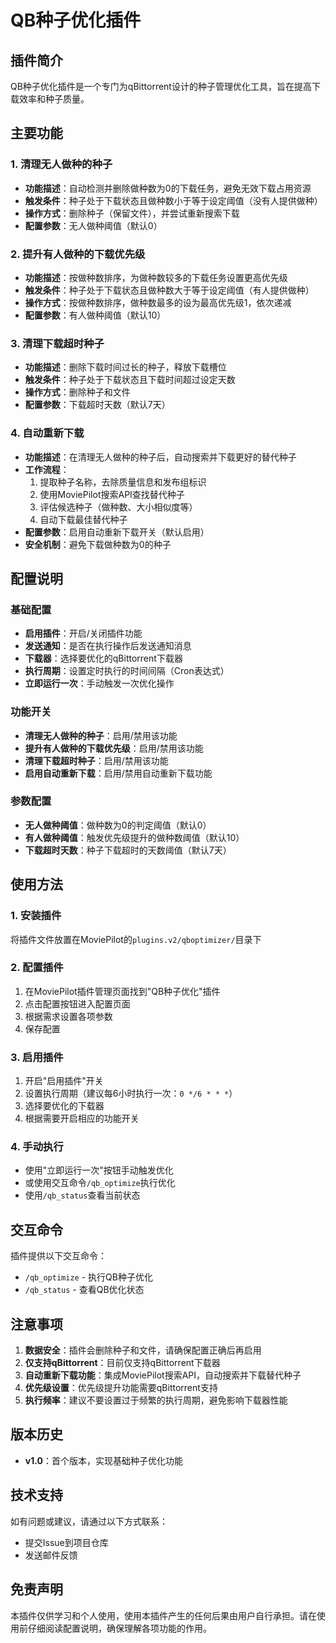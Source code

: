 # QB种子优化插件

## 插件简介

QB种子优化插件是一个专门为qBittorrent设计的种子管理优化工具，旨在提高下载效率和种子质量。

## 主要功能

### 1. 清理无人做种的种子
- **功能描述**：自动检测并删除做种数为0的下载任务，避免无效下载占用资源
- **触发条件**：种子处于下载状态且做种数小于等于设定阈值（没有人提供做种）
- **操作方式**：删除种子（保留文件），并尝试重新搜索下载
- **配置参数**：无人做种阈值（默认0）

### 2. 提升有人做种的下载优先级
- **功能描述**：按做种数排序，为做种数较多的下载任务设置更高优先级
- **触发条件**：种子处于下载状态且做种数大于等于设定阈值（有人提供做种）
- **操作方式**：按做种数排序，做种数最多的设为最高优先级1，依次递减
- **配置参数**：有人做种阈值（默认10）

### 3. 清理下载超时种子
- **功能描述**：删除下载时间过长的种子，释放下载槽位
- **触发条件**：种子处于下载状态且下载时间超过设定天数
- **操作方式**：删除种子和文件
- **配置参数**：下载超时天数（默认7天）

### 4. 自动重新下载
- **功能描述**：在清理无人做种的种子后，自动搜索并下载更好的替代种子
- **工作流程**：
  1. 提取种子名称，去除质量信息和发布组标识
  2. 使用MoviePilot搜索API查找替代种子
  3. 评估候选种子（做种数、大小相似度等）
  4. 自动下载最佳替代种子
- **配置参数**：启用自动重新下载开关（默认启用）
- **安全机制**：避免下载做种数为0的种子

## 配置说明

### 基础配置
- **启用插件**：开启/关闭插件功能
- **发送通知**：是否在执行操作后发送通知消息
- **下载器**：选择要优化的qBittorrent下载器
- **执行周期**：设置定时执行的时间间隔（Cron表达式）
- **立即运行一次**：手动触发一次优化操作

### 功能开关
- **清理无人做种的种子**：启用/禁用该功能
- **提升有人做种的下载优先级**：启用/禁用该功能
- **清理下载超时种子**：启用/禁用该功能
- **启用自动重新下载**：启用/禁用自动重新下载功能

### 参数配置
- **无人做种阈值**：做种数为0的判定阈值（默认0）
- **有人做种阈值**：触发优先级提升的做种数阈值（默认10）
- **下载超时天数**：种子下载超时的天数阈值（默认7天）

## 使用方法

### 1. 安装插件
将插件文件放置在MoviePilot的`plugins.v2/qboptimizer/`目录下

### 2. 配置插件
1. 在MoviePilot插件管理页面找到"QB种子优化"插件
2. 点击配置按钮进入配置页面
3. 根据需求设置各项参数
4. 保存配置

### 3. 启用插件
1. 开启"启用插件"开关
2. 设置执行周期（建议每6小时执行一次：`0 */6 * * *`）
3. 选择要优化的下载器
4. 根据需要开启相应的功能开关

### 4. 手动执行
- 使用"立即运行一次"按钮手动触发优化
- 或使用交互命令`/qb_optimize`执行优化
- 使用`/qb_status`查看当前状态

## 交互命令

插件提供以下交互命令：

- `/qb_optimize` - 执行QB种子优化
- `/qb_status` - 查看QB优化状态

## 注意事项

1. **数据安全**：插件会删除种子和文件，请确保配置正确后再启用
2. **仅支持qBittorrent**：目前仅支持qBittorrent下载器
3. **自动重新下载功能**：集成MoviePilot搜索API，自动搜索并下载替代种子
4. **优先级设置**：优先级提升功能需要qBittorrent支持
5. **执行频率**：建议不要设置过于频繁的执行周期，避免影响下载器性能

## 版本历史

- **v1.0**：首个版本，实现基础种子优化功能

## 技术支持

如有问题或建议，请通过以下方式联系：
- 提交Issue到项目仓库
- 发送邮件反馈

## 免责声明

本插件仅供学习和个人使用，使用本插件产生的任何后果由用户自行承担。请在使用前仔细阅读配置说明，确保理解各项功能的作用。
